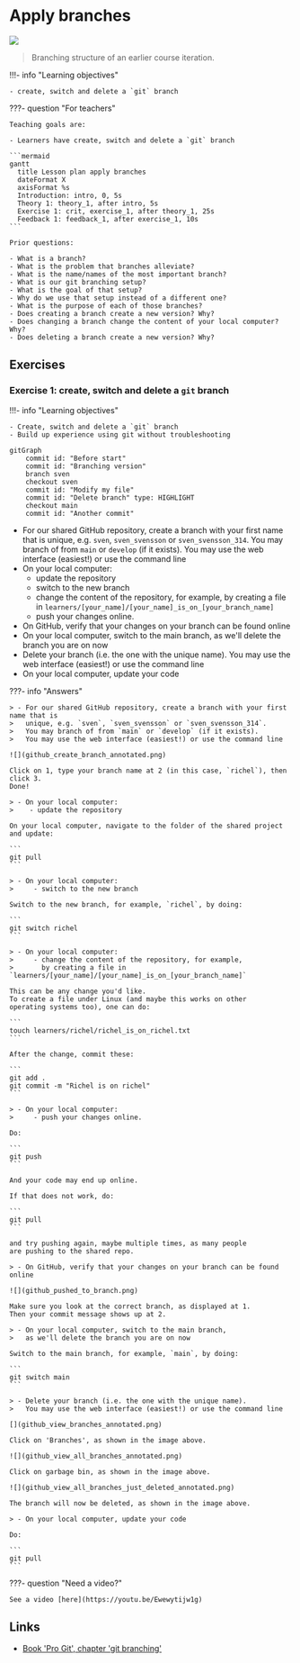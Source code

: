 # Apply branches

![](github_view_branches_summer_2024.png)

> Branching structure of an earlier course iteration.

!!!- info "Learning objectives"

    - create, switch and delete a `git` branch

???- question "For teachers"

    Teaching goals are:

    - Learners have create, switch and delete a `git` branch

    ```mermaid
    gantt
      title Lesson plan apply branches
      dateFormat X
      axisFormat %s
      Introduction: intro, 0, 5s
      Theory 1: theory_1, after intro, 5s
      Exercise 1: crit, exercise_1, after theory_1, 25s
      Feedback 1: feedback_1, after exercise_1, 10s
    ```

    Prior questions:

    - What is a branch?
    - What is the problem that branches alleviate?
    - What is the name/names of the most important branch?
    - What is our git branching setup?
    - What is the goal of that setup?
    - Why do we use that setup instead of a different one?
    - What is the purpose of each of those branches?
    - Does creating a branch create a new version? Why?
    - Does changing a branch change the content of your local computer? Why?
    - Does deleting a branch create a new version? Why?

## Exercises

### Exercise 1: create, switch and delete a `git` branch

!!!- info "Learning objectives"

    - Create, switch and delete a `git` branch
    - Build up experience using git without troubleshooting

```mermaid
gitGraph
    commit id: "Before start"
    commit id: "Branching version"
    branch sven
    checkout sven
    commit id: "Modify my file"
    commit id: "Delete branch" type: HIGHLIGHT
    checkout main
    commit id: "Another commit"
```

- For our shared GitHub repository, create a branch with your first name that is
  unique, e.g. `sven`, `sven_svensson` or `sven_svensson_314`.
  You may branch of from `main` or `develop` (if it exists).
  You may use the web interface (easiest!) or use the command line
- On your local computer:
    - update the repository
    - switch to the new branch
    - change the content of the repository, for example,
      by creating a file in `learners/[your_name]/[your_name]_is_on_[your_branch_name]`
    - push your changes online.
- On GitHub, verify that your changes on your branch can be found online
- On your local computer, switch to the main branch,
  as we'll delete the branch you are on now
- Delete your branch (i.e. the one with the unique name).
  You may use the web interface (easiest!) or use the command line
- On your local computer, update your code

???- info "Answers"

    > - For our shared GitHub repository, create a branch with your first name that is
    >   unique, e.g. `sven`, `sven_svensson` or `sven_svensson_314`.
    >   You may branch of from `main` or `develop` (if it exists).
    >   You may use the web interface (easiest!) or use the command line

    ![](github_create_branch_annotated.png)

    Click on 1, type your branch name at 2 (in this case, `richel`), then click 3.
    Done!

    > - On your local computer:
    >    - update the repository

    On your local computer, navigate to the folder of the shared project
    and update:

    ```
    git pull
    ```

    > - On your local computer:
    >     - switch to the new branch

    Switch to the new branch, for example, `richel`, by doing:

    ```
    git switch richel
    ```

    > - On your local computer:
    >     - change the content of the repository, for example,
    >       by creating a file in `learners/[your_name]/[your_name]_is_on_[your_branch_name]`

    This can be any change you'd like.
    To create a file under Linux (and maybe this works on other
    operating systems too), one can do:

    ```
    touch learners/richel/richel_is_on_richel.txt
    ```

    After the change, commit these:

    ```
    git add .
    git commit -m "Richel is on richel"
    ```

    > - On your local computer:
    >     - push your changes online.

    Do:

    ```
    git push
    ```

    And your code may end up online.

    If that does not work, do:

    ```
    git pull
    ```

    and try pushing again, maybe multiple times, as many people
    are pushing to the shared repo.

    > - On GitHub, verify that your changes on your branch can be found online

    ![](github_pushed_to_branch.png)

    Make sure you look at the correct branch, as displayed at 1.
    Then your commit message shows up at 2.

    > - On your local computer, switch to the main branch,
    >   as we'll delete the branch you are on now

    Switch to the main branch, for example, `main`, by doing:

    ```
    git switch main
    ```

    > - Delete your branch (i.e. the one with the unique name).
    >   You may use the web interface (easiest!) or use the command line

    [](github_view_branches_annotated.png)

    Click on 'Branches', as shown in the image above.

    ![](github_view_all_branches_annotated.png)

    Click on garbage bin, as shown in the image above.

    ![](github_view_all_branches_just_deleted_annotated.png)

    The branch will now be deleted, as shown in the image above.

    > - On your local computer, update your code

    Do:

    ```
    git pull
    ```

???- question "Need a video?"

    See a video [here](https://youtu.be/Ewewytijw1g)

## Links

- [Book 'Pro Git', chapter 'git branching'](https://git-scm.com/book/en/v2/Git-Branching-Branches-in-a-Nutshell)
